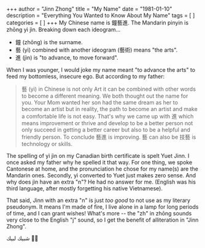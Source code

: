 +++
author = "Jinn Zhong"
title = "My Name"
date = "1981-01-10"
description = "Everything You Wanted to Know About My Name"
tags = [
]
categories = [
]
+++
My Chinese name is 鐘藝進. The Mandarin pinyin is zhōng yì jìn. Breaking down each ideogram...

* 鐘 (zhōng) is the surname.
* 藝 (yì) combined with another ideogram (藝術) means "the arts".
* 進 (jìn) is "to advance, to move forward".

When I was younger, I would joke my name meant "to advance the arts" to feed my bottomless, insecure ego. But according to my father:

> 藝 (yì) in Chinese is not only Art it can be combined with other words to become a different meaning. We both thought out the name for you. Your Mom wanted her son had the same dream as her to become an artist but in reality, the path to become an artist and make a comfortable life is not easy. That's why we came up with 進 which means improvement or thrive and develop to be a better person not only succeed in getting a better career but also to be a helpful and friendly person. To conclude 藝進 is improving. 藝 can also be 技藝 is technology or skills.

The spelling of yì jìn on my Canadian birth certificate is spelt Yuet Jinn. I once asked my father why he spelled it that way. For one thing, we spoke Cantonese at home, and the pronunciation he chose for my name(s) are the Mandarin ones. Secondly, yì converted to Yuet just makes zero sense. And why does jìn have an extra "n"? He had no answer for me. (English was his third language, after mostly forgetting his native Vietnamese).

That said, Jinn with an extra "n" is just _too good_ to not use as my literary pseudonym. It means I'm made of fire, I live alone in a lamp for long periods of time, and I can grant wishes! What's more -- the "zh" in zhōng sounds very close to the English "j" sound, so I get the benefit of alliteration in "Jinn Zhong".

 شبيك لبيك :genie_man:

  
